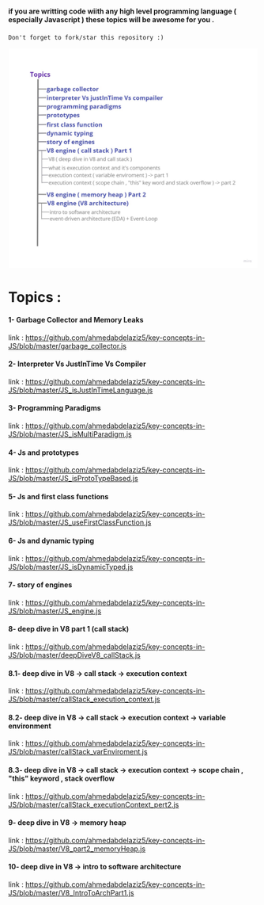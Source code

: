 #### if you are writting code wiith any high level programming language ( especially Javascript ) these topics will be awesome for you .

`Don't forget to fork/star this repository :) ` 

![Topics List](https://github.com/ahmedabdelaziz5/key-concepts-in-JS/blob/master/media/topics%20list.jpg)

# Topics  :

#### 1- Garbage Collector and Memory Leaks 
link : https://github.com/ahmedabdelaziz5/key-concepts-in-JS/blob/master/garbage_collector.js

#### 2- Interpreter Vs JustInTime Vs Compiler 
link : https://github.com/ahmedabdelaziz5/key-concepts-in-JS/blob/master/JS_isJustInTimeLanguage.js

#### 3- Programming Paradigms 
link : https://github.com/ahmedabdelaziz5/key-concepts-in-JS/blob/master/JS_isMultiParadigm.js

#### 4- Js and prototypes   
link : https://github.com/ahmedabdelaziz5/key-concepts-in-JS/blob/master/JS_isProtoTypeBased.js

#### 5- Js and first class functions 
link : https://github.com/ahmedabdelaziz5/key-concepts-in-JS/blob/master/JS_useFirstClassFunction.js

#### 6- Js and dynamic typing 
link : https://github.com/ahmedabdelaziz5/key-concepts-in-JS/blob/master/JS_isDynamicTyped.js

#### 7- story of engines 
link : https://github.com/ahmedabdelaziz5/key-concepts-in-JS/blob/master/JS_engine.js

#### 8- deep dive in V8 part 1 (call stack)
link : https://github.com/ahmedabdelaziz5/key-concepts-in-JS/blob/master/deepDiveV8_callStack.js

#### 8.1- deep dive in V8 -> call stack -> execution context
link : https://github.com/ahmedabdelaziz5/key-concepts-in-JS/blob/master/callStack_execution_context.js

#### 8.2- deep dive in V8 -> call stack -> execution context -> variable environment 
link : https://github.com/ahmedabdelaziz5/key-concepts-in-JS/blob/master/callStack_varEnviroment.js

#### 8.3- deep dive in V8 -> call stack -> execution context -> scope chain , "this" keyword , stack overflow
link : https://github.com/ahmedabdelaziz5/key-concepts-in-JS/blob/master/callStack_executionContext_pert2.js

#### 9- deep dive in V8 -> memory heap 
link : https://github.com/ahmedabdelaziz5/key-concepts-in-JS/blob/master/V8_part2_memoryHeap.js

#### 10- deep dive in V8 -> intro to software architecture 
link : https://github.com/ahmedabdelaziz5/key-concepts-in-JS/blob/master/V8_IntroToArchPart1.js
